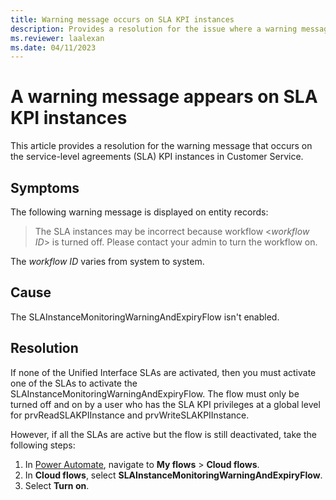 ```yaml
---
title: Warning message occurs on SLA KPI instances
description: Provides a resolution for the issue where a warning message occurs on SLA KPI instances in Dynamics 365 Customer Service.
ms.reviewer: laalexan
ms.date: 04/11/2023
---
```

# A warning message appears on SLA KPI instances

This article provides a resolution for the warning message that occurs on the service-level agreements (SLA) KPI instances in Customer Service.

## Symptoms

The following warning message is displayed on entity records:

> The SLA instances may be incorrect because workflow <*workflow ID*> is turned off. Please contact your admin to turn the workflow on.

The *workflow ID* varies from system to system.

## Cause

The SLAInstanceMonitoringWarningAndExpiryFlow isn't enabled.

## Resolution

If none of the Unified Interface SLAs are activated, then you must activate one of the SLAs to activate the SLAInstanceMonitoringWarningAndExpiryFlow. The flow must only be turned off and on by a user who has the SLA KPI privileges at a global level for prvReadSLAKPIInstance and prvWriteSLAKPIInstance.

However, if all the SLAs are active but the flow is still deactivated, take the following steps:

1. In [Power Automate](https://powerautomate.microsoft.com), navigate to **My flows** > **Cloud flows**.
2. In **Cloud flows**, select **SLAInstanceMonitoringWarningAndExpiryFlow**.
3. Select **Turn on**.
